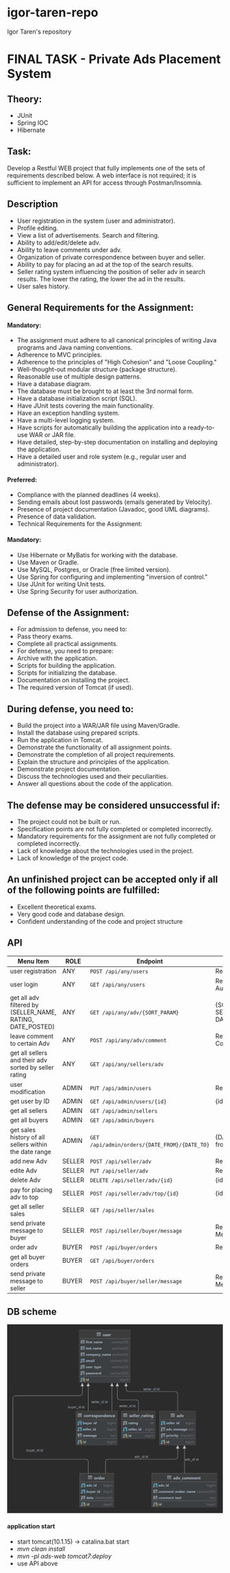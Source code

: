 # igor-taren-repo

Igor Taren's repository

# FINAL TASK - Private Ads Placement System

## Theory:

- JUnit
- Spring IOC
- Hibernate

## Task:

Develop a Restful WEB project that fully implements one of the sets of requirements described below.
A web interface is not required; it is sufficient to implement an API for access through Postman/Insomnia.

## Description

- User registration in the system (user and administrator).
- Profile editing.
- View a list of advertisements. Search and filtering.
- Ability to add/edit/delete adv.
- Ability to leave comments under adv.
- Organization of private correspondence between buyer and seller.
- Ability to pay for placing an ad at the top of the search results.
- Seller rating system influencing the position of seller adv in search results. The lower the rating, the
  lower the ad
  in the results.
- User sales history.

## General Requirements for the Assignment:

#### Mandatory:

- The assignment must adhere to all canonical principles of writing Java programs and Java naming conventions.
- Adherence to MVC principles.
- Adherence to the principles of "High Cohesion" and "Loose Coupling."
- Well-thought-out modular structure (package structure).
- Reasonable use of multiple design patterns.
- Have a database diagram.
- The database must be brought to at least the 3rd normal form.
- Have a database initialization script (SQL).
- Have JUnit tests covering the main functionality.
- Have an exception handling system.
- Have a multi-level logging system.
- Have scripts for automatically building the application into a ready-to-use WAR or JAR file.
- Have detailed, step-by-step documentation on installing and deploying the application.
- Have a detailed user and role system (e.g., regular user and administrator).

#### Preferred:

- Compliance with the planned deadlines (4 weeks).
- Sending emails about lost passwords (emails generated by Velocity).
- Presence of project documentation (Javadoc, good UML diagrams).
- Presence of data validation.
- Technical Requirements for the Assignment:

#### Mandatory:

- Use Hibernate or MyBatis for working with the database.
- Use Maven or Gradle.
- Use MySQL, Postgres, or Oracle (free limited version).
- Use Spring for configuring and implementing "inversion of control."
- Use JUnit for writing Unit tests.
- Use Spring Security for user authorization.

## Defense of the Assignment:

- For admission to defense, you need to:
- Pass theory exams.
- Complete all practical assignments.
- For defense, you need to prepare:
- Archive with the application.
- Scripts for building the application.
- Scripts for initializing the database.
- Documentation on installing the project.
- The required version of Tomcat (if used).

## During defense, you need to:

- Build the project into a WAR/JAR file using Maven/Gradle.
- Install the database using prepared scripts.
- Run the application in Tomcat.
- Demonstrate the functionality of all assignment points.
- Demonstrate the completion of all project requirements.
- Explain the structure and principles of the application.
- Demonstrate project documentation.
- Discuss the technologies used and their peculiarities.
- Answer all questions about the code of the application.

## The defense may be considered unsuccessful if:

- The project could not be built or run.
- Specification points are not fully completed or completed incorrectly.
- Mandatory requirements for the assignment are not fully completed or completed incorrectly.
- Lack of knowledge about the technologies used in the project.
- Lack of knowledge of the project code.

## An unfinished project can be accepted only if all of the following points are fulfilled:

- Excellent theoretical exams.
- Very good code and database design.
- Confident understanding of the code and project structure

## API

| Menu Item                                                  | ROLE   | Endpoint                                      | Description                                     |
|------------------------------------------------------------|--------|-----------------------------------------------|-------------------------------------------------|
| user registration                                          | ANY    | `POST /api/any/users`                         | Request body: UserDto                           |
| user login                                                 | ANY    | `GET /api/any/users`                          | Request body: AuthenticationRequestDto          |
| get all adv filtered by (SELLER_NAME, RATING, DATE_POSTED) | ANY    | `GET /api/any/adv/{SORT_PARAM}`               | {SORT_PARAM} - SELLER_NAME, RATING, DATE_POSTED |
| leave comment to certain Adv                               | ANY    | `POST /api/any/adv/comment`                   | Request body: CommentDto                        |
| get all sellers and their adv sorted by seller rating      | ANY    | `GET /api/any/sellers/adv`                    |                                                 |
| user modification                                          | ADMIN  | `PUT /api/admin/users`                        | Request body: UserDto                           |
| get user by ID                                             | ADMIN  | `GET /api/admin/users/{id}`                   | {id} - user ID                                  |
| get all sellers                                            | ADMIN  | `GET /api/admin/sellers`                      |                                                 |
| get all buyers                                             | ADMIN  | `GET /api/admin/buyers`                       |                                                 |
| get sales history of all sellers within the date range     | ADMIN  | `GET /api/admin/orders/{DATE_FROM}/{DATE_TO}` | {DATE_FROM} - date from, {DATE_TO} - date to    |
| add new Adv                                                | SELLER | `POST /api/seller/adv`                        | Request body: AdvDto                            |
| edite Adv                                                  | SELLER | `PUT /api/seller/adv`                         | Request body: AdvDto                            |
| delete Adv                                                 | SELLER | `DELETE /api/seller/adv/{id}`                 | {id} - adv ID                                   |
| pay for placing adv to top                                 | SELLER | `POST /api/seller/adv/top/{id}`               | {id} - adv ID                                   |
| get all seller sales                                       | SELLER | `GET /api/seller/sales`                       |                                                 |
| send private message to buyer                              | SELLER | `POST /api/seller/buyer/message`              | Request body: MessageToBuyerDto                 |
| order adv                                                  | BUYER  | `POST /api/buyer/orders`                      | Request body: OrderDto                          |
| get all buyer orders                                       | BUYER  | `GET /api/buyer/orders`                       |                                                 |
| send private message to seller                             | BUYER  | `POST /api/buyer/seller/message`              | Request body: MessageToSellerDto                |

## DB scheme

![](ads@localhost.png)

#### application start

- start tomcat(10.1.15) -> catalina.bat start
- _mvn clean install_
- _mvn -pl ads-web tomcat7:deploy_
- use API above 